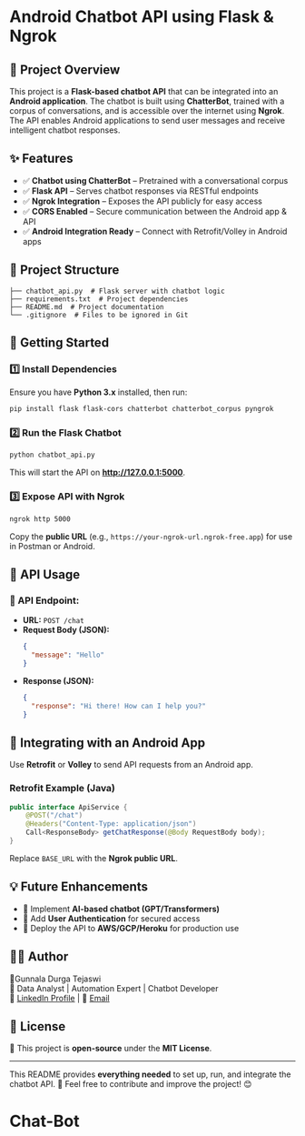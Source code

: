# Android Chatbot API using Flask & Ngrok

## 📌 Project Overview
This project is a **Flask-based chatbot API** that can be integrated into an **Android application**. The chatbot is built using **ChatterBot**, trained with a corpus of conversations, and is accessible over the internet using **Ngrok**. The API enables Android applications to send user messages and receive intelligent chatbot responses.

## ✨ Features
- ✅ **Chatbot using ChatterBot** – Pretrained with a conversational corpus
- ✅ **Flask API** – Serves chatbot responses via RESTful endpoints
- ✅ **Ngrok Integration** – Exposes the API publicly for easy access
- ✅ **CORS Enabled** – Secure communication between the Android app & API
- ✅ **Android Integration Ready** – Connect with Retrofit/Volley in Android apps

## 📂 Project Structure
```
├── chatbot_api.py  # Flask server with chatbot logic
├── requirements.txt  # Project dependencies
├── README.md  # Project documentation
└── .gitignore  # Files to be ignored in Git
```

## 🚀 Getting Started
### 1️⃣ Install Dependencies
Ensure you have **Python 3.x** installed, then run:
```bash
pip install flask flask-cors chatterbot chatterbot_corpus pyngrok
```

### 2️⃣ Run the Flask Chatbot
```bash
python chatbot_api.py
```
This will start the API on **http://127.0.0.1:5000**.

### 3️⃣ Expose API with Ngrok
```bash
ngrok http 5000
```
Copy the **public URL** (e.g., `https://your-ngrok-url.ngrok-free.app`) for use in Postman or Android.

## 📡 API Usage
### 🔹 API Endpoint:
- **URL:** `POST /chat`
- **Request Body (JSON):**
  ```json
  {
    "message": "Hello"
  }
  ```
- **Response (JSON):**
  ```json
  {
    "response": "Hi there! How can I help you?"
  }
  ```

## 📱 Integrating with an Android App
Use **Retrofit** or **Volley** to send API requests from an Android app.

### Retrofit Example (Java)
```java
public interface ApiService {
    @POST("/chat")
    @Headers("Content-Type: application/json")
    Call<ResponseBody> getChatResponse(@Body RequestBody body);
}
```
Replace `BASE_URL` with the **Ngrok public URL**.

## 💡 Future Enhancements
- 🔹 Implement **AI-based chatbot (GPT/Transformers)**
- 🔹 Add **User Authentication** for secured access
- 🔹 Deploy the API to **AWS/GCP/Heroku** for production use

## 👨‍💻 Author
👤Gunnala Durga Tejaswi  
💼 Data Analyst | Automation Expert | Chatbot Developer  
🔗 [LinkedIn Profile](#) | 📧 [Email](#)

## 📜 License
📄 This project is **open-source** under the **MIT License**.

---
This README provides **everything needed** to set up, run, and integrate the chatbot API. 🚀 Feel free to contribute and improve the project! 😊

# Chat-Bot

